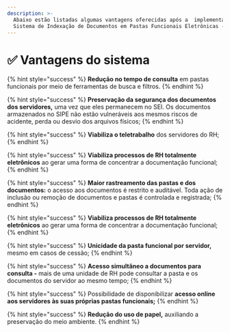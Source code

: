 ```yaml
---
description: >-
  Abaixo estão listadas algumas vantagens oferecidas após a  implementação do 
  Sistema de Indexação de Documentos em Pastas Funcionais Eletrônicas - SIPE.
---
```


# ✅ Vantagens do sistema

{% hint style="success" %}
**Redução no tempo de consulta** em pastas funcionais por meio de ferramentas de busca e filtros.
{% endhint %}

{% hint style="success" %}
**Preservação da segurança dos documentos dos servidores,** uma vez que eles permanecem no SEI. Os documentos armazenados no SIPE não estão vulneráveis aos mesmos riscos de acidente, perda ou desvio dos arquivos físicos;
{% endhint %}

{% hint style="success" %}
**Viabiliza o teletrabalho** dos servidores do RH;
{% endhint %}

{% hint style="success" %}
**Viabiliza processos de RH totalmente eletrônicos** ao gerar uma forma de concentrar a documentação funcional;
{% endhint %}

{% hint style="success" %}
**Maior rastreamento das pastas e dos documentos:** o acesso aos documentos é restrito e auditável. Toda ação de inclusão ou remoção de documentos e pastas é controlada e registrada;
{% endhint %}

{% hint style="success" %}
**Viabiliza processos de RH totalmente eletrônicos** ao gerar uma forma de concentrar a documentação funcional;
{% endhint %}

{% hint style="success" %}
**Unicidade da pasta funcional por servidor,** mesmo em casos de cessão;
{% endhint %}

{% hint style="success" %}
**Acesso simultâneo a documentos para consulta -**  mais de uma unidade de RH pode consultar a pasta e os documentos do servidor ao mesmo tempo;
{% endhint %}

{% hint style="success" %}
Possibilidade de disponibilizar **acesso online aos servidores às suas próprias pastas funcionais;**
{% endhint %}

{% hint style="success" %}
**Redução do uso de papel,** auxiliando a preservação do meio ambiente.
{% endhint %}
